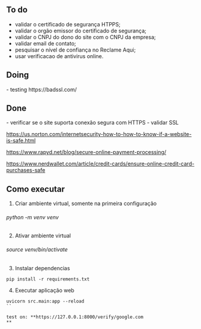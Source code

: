 <h2>To do</h2> 

- validar o certificado de segurança HTPPS;
- validar o orgão emissor do certificado de segurança;
- validar o CNPJ do dono do site com o CNPJ da empresa;
- validar email de contato;
- pesquisar o nível de confiança no Reclame Aqui;
- usar verificacao de antivirus online.


<h2>Doing</h2>
- testing https://badssl.com/ 

<h2>Done</h2>
- verificar se o site suporta conexão segura com HTTPS
- validar SSL

https://us.norton.com/internetsecurity-how-to-how-to-know-if-a-website-is-safe.html 

https://www.rapyd.net/blog/secure-online-payment-processing/

https://www.nerdwallet.com/article/credit-cards/ensure-online-credit-card-purchases-safe


## Como executar

1. Criar ambiente virtual, somente na primeira configuração

<h6> python -m venv venv </h6>  

2. Ativar ambiente virtual
<h6> source venv/bin/activate </h6> 

3. Instalar dependencias

```
pip install -r requirements.txt
```

4. Executar aplicação web

```
uvicorn src.main:app --reload
``

test on: **https://127.0.0.1:8000/verify/google.com
**

